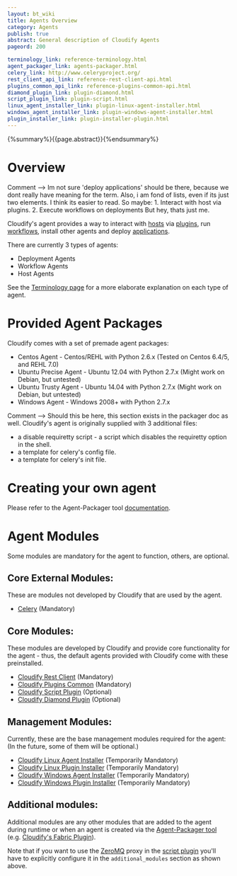 ```yaml
---
layout: bt_wiki
title: Agents Overview
category: Agents
publish: true
abstract: General description of Cloudify Agents
pageord: 200

terminology_link: reference-terminology.html
agent_packager_link: agents-packager.html
celery_link: http://www.celeryproject.org/
rest_client_api_link: reference-rest-client-api.html
plugins_common_api_link: reference-plugins-common-api.html
diamond_plugin_link: plugin-diamond.html
script_plugin_link: plugin-script.html
linux_agent_installer_link: plugin-linux-agent-installer.html
windows_agent_installer_link: plugin-windows-agent-installer.html
plugin_installer_link: plugin-installer-plugin.html
---
```

{%summary%}{{page.abstract}}{%endsummary%}

# Overview

Comment --> Im not sure 'deploy applications' should be there, because we dont really have meaning for the term.
            Also, i am fond of lists, even if its just two elements. I think its easier to read.
            So maybe:
                1. Interact with host via plugins.
                2. Execute workflows on deployments
            But hey, thats just me.
            
Cloudify's agent provides a way to interact with [hosts]({{page.terminology_link}}#host) via [plugins]({{page.terminology_link}}#plugin), run [workflows]({{page.terminology_link}}#workflow), install other agents and deploy [applications]({{page.terminology_link}}#application).

There are currently 3 types of agents:

* Deployment Agents
* Workflow Agents
* Host Agents

See the [Terminology page]({{page.terminology_link}}#agent) for a more elaborate explanation on each type of agent.

# Provided Agent Packages

Cloudify comes with a set of premade agent packages:

* Centos Agent - Centos/REHL with Python 2.6.x (Tested on Centos 6.4/5, and REHL 7.0)
* Ubuntu Precise Agent - Ubuntu 12.04 with Python 2.7.x (Might work on Debian, but untested)
* Ubuntu Trusty Agent - Ubuntu 14.04 with Python 2.7.x (Might work on Debian, but untested)
* Windows Agent - Windows 2008+ with Python 2.7.x


Comment --> Should this be here, this section exists in the packager doc as well.
Cloudify's agent is originally supplied with 3 additional files:

- a disable requiretty script - a script which disables the requiretty option in the shell.
- a template for celery's config file.
- a template for celery's init file.

# Creating your own agent

Please refer to the Agent-Packager tool [documentation]({{page.agent_packager_link}}).

# Agent Modules

Some modules are mandatory for the agent to function, others, are optional.

## Core External Modules:

These are modules not developed by Cloudify that are used by the agent.

- [Celery]({{page.celery_link}}) (Mandatory)

## Core Modules:

These modules are developed by Cloudify and provide core functionality for the agent - thus, the default agents provided with Cloudify come with these preinstalled.

- [Cloudify Rest Client]({{page.rest_client_api_link}}) (Mandatory)
- [Cloudify Plugins Common]({{page.plugins_common_api_link}}) (Mandatory)
- [Cloudify Script Plugin]({{page.script_plugin_link}}) (Optional)
- [Cloudify Diamond Plugin]({{page.diamond_plugin_link}}) (Optional)

## Management Modules:

Currently, these are the base management modules required for the agent:
(In the future, some of them will be optional.)

- [Cloudify Linux Agent Installer]({{page.linux_agent_installer_link}}) (Temporarily Mandatory)
- [Cloudify Linux Plugin Installer]({{page.plugin_installer_link}}) (Temporarily Mandatory)
- [Cloudify Windows Agent Installer]({{page.windows_agent_installer_link}}) (Temporarily Mandatory)
- [Cloudify Windows Plugin Installer]({{page.plugin_installer_link}}) (Temporarily Mandatory)

## Additional modules:

Additional modules are any other modules that are added to the agent during runtime or when an agent is created via the [Agent-Packager tool]({{page.agent_packager_link}}) (e.g. [Cloudify's Fabric Plugin](plugin-fabric.html)).

Note that if you want to use the [ZeroMQ](https://github.com/zeromq/pyzmq) proxy in the [script plugin]({{page.script_plugin_link}}) you'll have to explicitly configure it in the `additional_modules` section as shown above.